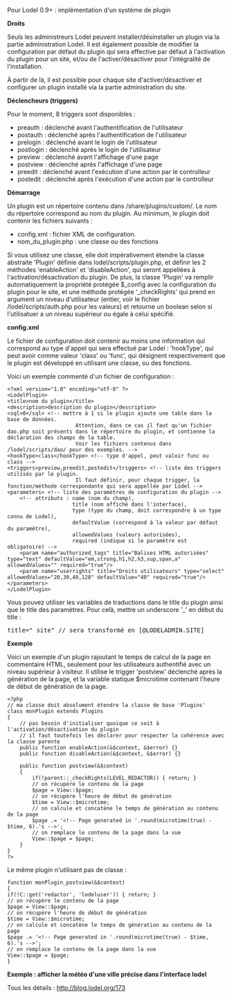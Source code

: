 Pour Lodel 0.9+ : implémentation d'un système de plugin

**Droits**

Seuls les administreurs Lodel peuvent installer/désinstaller un plugin via la partie administration Lodel. Il est également possible de modifier la configuration par défaut du plugin qui sera effective par défaut à l'activation du plugin pour un site, et/ou de l'activer/désactiver pour l'intégralité de l'installation.

À partir de là, il est possible pour chaque site d'activer/désactiver et configurer un plugin installé via la partie administration du site.


**Déclencheurs (triggers)**

Pour le moment, 8 triggers sont disponibles :

-	preauth : déclenché avant l'authentification de l'utilisateur
-	postauth : déclenché après l'authentification de l'utilisateur
-	prelogin : déclenché avant le login de l'utilisateur
-	postlogin : déclenché après le login de l'utilisateur
-	preview : déclenché avant l'affichage d'une page
-	postview : déclenché après l'affichage d'une page
-	preedit : déclenché avant l'exécution d'une action par le controlleur
-	postedit : déclenché après l'exécution d'une action par le controlleur


**Démarrage**

Un plugin est un répertoire contenu dans /share/plugins/custom/.
Le nom du répertoire correspond au nom du plugin.
Au minimum, le plugin doit contenir les fichiers suivants :

*	config.xml : fichier XML de configuration.
*	nom_du_plugin.php : une classe ou des fonctions

Si vous utilisez une classe, elle doit impérativement étendre la classe abstraite 'Plugin' définie dans lodel/scripts/plugin.php, et définir les 2 méthodes 'enableAction' et 'disableAction', qui seront appellées à l'activation/désactivation du plugin.
De plus, la classe 'Plugin' va remplir automatiquement la propriété protégée $_config avec la configuration du plugin pour le site, et une méthode protégée '_checkRights' qui prend en argument un niveau d'utilisateur (entier, voir le fichier /lodel/scripts/auth.php pour les valeurs) et retourne un boolean selon si l'utilisatuer a un niveau supérieur ou égale à celui spécifié.


**config.xml**

Le fichier de configuration doit contenir au moins une information qui correspond au type d'appel qui sera effectué par Lodel : 'hookType', qui peut avoir comme valeur 'class' ou 'func', qui désignent respectivement que le plugin est développé en utilisant une classe, ou des fonctions.

Voici un exemple commenté d'un fichier de configuration :

	<?xml version="1.0" encoding="utf-8" ?>
	<LodelPlugin>
	<title>nom du plugin</title>
	<description>description du plugin</description>
	<sql>0</sql> <!-- mettre à 1 si le plugin ajoute une table dans la base de données. 
                          Attention, dans ce cas il faut qu'un fichier dao.php soit présents dans le répertoire du plugin, et contienne la déclaration des champs de la table. 
                          Voir les fichiers contenus dans /lodel/scripts/dao/ pour des exemples. -->
	<hookType>class</hookType> <!-- type d'appel, peut valoir func ou class -->
	<triggers>preview,preedit,postedit</triggers> <!-- liste des triggers utilisés par le plugin. 
                          Il faut définir, pour chaque trigger, la fonction/méthode correspondante qui sera appellée par Lodel -->
	<parameters> <!-- liste des paramètres de configuration du plugin -->
        <!-- attributs : name (nom du champ), 
                         title (nom affiché dans l'interface), 
                         type (type du champ, doit correspondre à un type connu de Lodel), 
                         defaultValue (correspond à la valeur par défaut du paramètre), 
                         allowedValues (valeurs autorisées), 
                         required (indique si le paramètre est obligatoire) -->
		<param name="authorized_tags" title="Balises HTML autorisées" type="text" defaultValue="em,strong,h1,h2,h3,sup,span,a" allowedValues="" required="true"/>
		<param name="userrights" title="Droits utilisateurs" type="select" allowedValues="20,30,40,128" defaultValue="40" required="true"/>
	</parameters>
	</LodelPlugin>


Vous pouvez utiliser les variables de traductions dans le title du plugin ainsi que le title des paramètres. Pour celà, mettre un underscore '_' en début du title :
<pre>
title="_site" // sera transformé en [@LODELADMIN.SITE]
</pre>

**Exemple**

Voici un exemple d'un plugin rajoutant le temps de calcul de la page en commentaire HTML, seulement pour les utilisateurs authentifié avec un niveau supérieur à visiteur. Il utilise le trigger 'postview' déclenché après la génération de la page, et la variable statique $microtime contenant l'heure de début de génération de la page.

	<?php
	// ma classe doit absolument étendre la classe de base 'Plugins'
	class monPlugin extends Plugins
	{
    	// pas besoin d'initialiser quoique ce soit à l'activation/désactivation du plugin
    	// il faut toutefois les déclarer pour respecter la cohérence avec la classe parente
    	public function enableAction(&$context, &$error) {}
    	public function disableAction(&$context, &$error) {}

	    public function postview(&$context)
	    {
        	if(!parent::_checkRights(LEVEL_REDACTOR)) { return; }
        	// on récupère le contenu de la page
        	$page = View::$page;
        	// on récupère l'heure de début de génération
        	$time = View::$microtime;
     		// on calcule et concatène le temps de génération au contenu de la page
        	$page .= '<!-- Page generated in '.round(microtime(true) - $time, 6).'s -->';
        	// on remplace le contenu de la page dans la vue
        	View::$page = $page;
	    }
	}
	?>

Le même plugin n'utilisant pas de classe :

	function monPlugin_postview(&$context)
	{
	if(!C::get('redactor', 'lodeluser')) { return; }
	// on récupère le contenu de la page
	$page = View::$page;
	// on récupère l'heure de début de génération
	$time = View::$microtime;
	// on calcule et concatène le temps de génération au contenu de la page
	$page .= '<!-- Page generated in '.round(microtime(true) - $time, 6).'s -->';
	// on remplace le contenu de la page dans la vue
	View::$page = $page;    
	}

**Exemple : afficher la météo d'une ville précise dans l'interface lodel**

Tous les détails : <http://blog.lodel.org/173>
